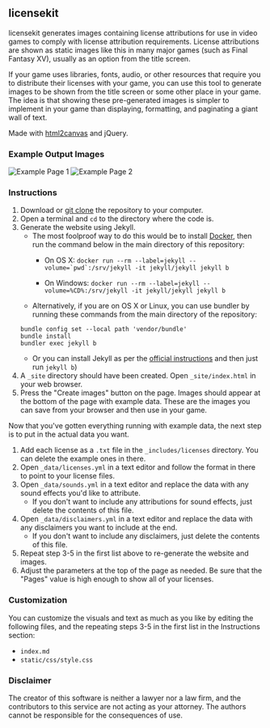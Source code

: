 ## licensekit

licensekit generates images containing license attributions for use in video games to comply with license attribution requirements. License attributions are shown as static images like this in many major games (such as Final Fantasy XV), usually as an option from the title screen.

If your game uses libraries, fonts, audio, or other resources that require you to distribute their licenses with your game, you can use this tool to generate images to be shown from the title screen or some other place in your game. The idea is that showing these pre-generated images is simpler to implement in your game than displaying, formatting, and paginating a giant wall of text.

Made with [html2canvas](https://github.com/niklasvh/html2canvas/) and jQuery.

### Example Output Images

![Example Page 1](https://user-images.githubusercontent.com/1281326/72651951-096c2900-397d-11ea-894d-d4915369a4d9.png)
![Example Page 2](https://user-images.githubusercontent.com/1281326/72651955-0a9d5600-397d-11ea-92f5-545c3dbcc1ea.png)

### Instructions

1. Download or [git clone](https://help.github.com/en/github/creating-cloning-and-archiving-repositories/cloning-a-repository) the repository to your computer.
2. Open a terminal and `cd` to the directory where the code is.
3. Generate the website using Jekyll.
   - The most foolproof way to do this would be to install [Docker](https://www.docker.com/), then run the command below in the main directory of this repository:
        - On OS X:
         ```docker run --rm --label=jekyll --volume=`pwd`:/srv/jekyll -it jekyll/jekyll jekyll b```

       - On Windows:
       ```docker run --rm --label=jekyll --volume=%CD%:/srv/jekyll -it jekyll/jekyll jekyll b```
   - Alternatively, if you are on OS X or Linux, you can use bundler by running these commands from the main directory of the repository:
    ```
   bundle config set --local path 'vendor/bundle'
   bundle install
   bundler exec jekyll b
   ```
   - Or you can install Jekyll as per the [official instructions](https://jekyllrb.com/docs/) and then just run `jekyll b`)
4. A `_site` directory should have been created. Open `_site/index.html` in your web browser.
5. Press the "Create images" button on the page. Images should appear at the bottom of the page with example data. These are the images you can save from your browser and then use in your game.

Now that you've gotten everything running with example data, the next step is to put in the actual data you want.
1. Add each license as a `.txt` file in the `_includes/licenses` directory. You can delete the example ones in there.
1. Open `_data/licenses.yml` in a text editor and follow the format in there to point to your license files.
1. Open `_data/sounds.yml` in a text editor and replace the data with any sound effects you'd like to attribute.
   - If you don't want to include any attributions for sound effects, just delete the contents of this file.
1. Open `_data/disclaimers.yml` in a text editor and replace the data with any disclaimers you want to include at the end.
    - If you don't want to include any disclaimers, just delete the contents of this file.
1. Repeat step 3-5 in the first list above to re-generate the website and images.
1. Adjust the parameters at the top of the page as needed. Be sure that the "Pages" value is high enough to show all of your licenses.

### Customization

You can customize the visuals and text as much as you like by editing the following files, and the repeating steps 3-5 in the first list in the Instructions section:
- `index.md`
- `static/css/style.css`

### Disclaimer

The creator of this software is neither a lawyer nor a law firm, and the contributors to this service are not acting as your attorney. The authors cannot be responsible for the consequences of use.
